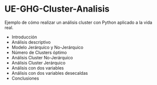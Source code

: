 # UE-GHG-Cluster-Analisis
Ejemplo de cómo realizar un análisis cluster con Python aplicado a la vida real.

 - Introducción
 - Análisis descriptivo
 - Modelo Jerárquico y No-Jerárquico
 - Número de Clusters óptimo
 - Análisis Cluster No-Jerárquico
 - Análisis Cluster Jerárquico
 - Análisis con dos variables
 - Análisis con dos variables desecaldas
 - Conclusiones
